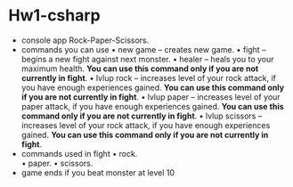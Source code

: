 # Hw1-csharp
* console app Rock-Paper-Scissors. 
* commands you can use
• new game – creates new game. 
• fight – begins a new fight against next monster. 
• healer – heals you to your maximum health. **You can use this command only if you are not currently in fight**. 
• lvlup rock – increases level of your rock attack, if you have enough experiences gained. **You can use this command only if you are not currently in fight**. 
• lvlup paper – increases level of your paper attack, if you have enough experiences gained. **You can use this command only if you are not currently in fight**. 
• lvlup scissors – increases level of your rock attack, if you have enough experiences gained. **You can use this command only if you are not currently in fight**. 
* commands used in fight
• rock.   
• paper. 
• scissors. 
* game ends if you beat monster at level 10
